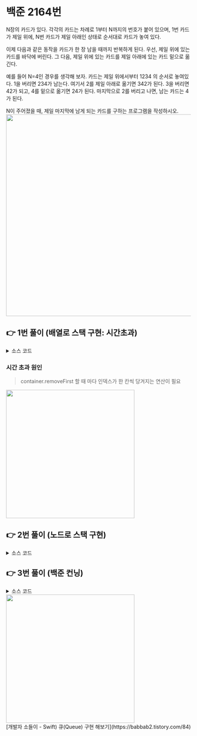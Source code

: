 # 백준 2164번 
N장의 카드가 있다. 각각의 카드는 차례로 1부터 N까지의 번호가 붙어 있으며, 1번 카드가 제일 위에, N번 카드가 제일 아래인 상태로 순서대로 카드가 놓여 있다.

이제 다음과 같은 동작을 카드가 한 장 남을 때까지 반복하게 된다. 우선, 제일 위에 있는 카드를 바닥에 버린다. 그 다음, 제일 위에 있는 카드를 제일 아래에 있는 카드 밑으로 옮긴다.

예를 들어 N=4인 경우를 생각해 보자. 카드는 제일 위에서부터 1234 의 순서로 놓여있다. 1을 버리면 234가 남는다. 여기서 2를 제일 아래로 옮기면 342가 된다. 3을 버리면 42가 되고, 4를 밑으로 옮기면 24가 된다. 마지막으로 2를 버리고 나면, 남는 카드는 4가 된다.

N이 주어졌을 때, 제일 마지막에 남게 되는 카드를 구하는 프로그램을 작성하시오. <br>
<img src="https://i.imgur.com/cU27DUO.png" width="550"/>

## :point_right: 1번 풀이 (배열로 스택 구현: 시간초과)
<details>
<summary>소스 코드</summary>
<div markdown="1">
    
``` swift
struct CardSet {
    var container = [Int]()
    var isEmpty: Bool {
        if container.isEmpty {
            return true
        } else {
            return false
        }
    }
    
    mutating func setCards(_ numberOfCard: Int) {
        for data in 1...numberOfCard {
            container.append(data)
        }
    }
    
    mutating func popAndMovedDown() {
        // 제일 위 카드 버리기
        container.removeFirst()
        // 제일 위 카드를 제일 아래로 옮기기
        let lastCard = container.removeFirst()
        container.append(lastCard)
    }
    
    mutating func getLastCard() -> Int {
        while container.count > 1 {
            self.popAndMovedDown()
        }
        
        return container.removeFirst()
    }
}

var cardSet = CardSet()
let numberOfCard = Int(readLine()!)!

cardSet.setCards(numberOfCard)
print(cardSet.getLastCard())
```
</div>
</details>


### 시간 초과 원인
> container.removeFirst 할 때 마다 인덱스가 한 칸씩 당겨지는 연산이 필요
<img src="https://i.imgur.com/UE1MbEy.png" width="350"/>


## :point_right: 2번 풀이 (노드로 스택 구현)
<details>
<summary>소스 코드</summary>
<div markdown="1">

``` swift
class Node {
    var data: Int
    var next: Node?
    var prev: Node?
    
    init(_ data: Int, next: Node? = nil) {
        self.data = data
        self.next = next
    }
}

struct Stack {
    var head: Node?
    var tail: Node?
    
    var isEmpty: Bool {
        return head == nil
    }
    var isOnlyOneNode: Bool {
        return head === tail
    }
    
    mutating func stackNode(_ data: Int) {
        head = Node(data, next: head)
        head?.next?.prev = head
        
        if tail == nil {
            tail = head
        }
    }
    
    mutating func pop() -> Node? {
        defer {
            head?.next?.prev = nil
            head = head?.next
            
            if isEmpty {
                tail = nil
            }
        }
        
        return head
    }
    
    mutating func moveHeadToTail() {
        let prevHead = self.pop()
        
        tail?.next = prevHead
        prevHead?.prev = tail
        tail = prevHead
    }
}

var cardStack = Stack()
let numberOfCard = Int(readLine()!)!

for data in 0..<numberOfCard {
    cardStack.stackNode(numberOfCard - data)
}

if !cardStack.isOnlyOneNode {
    cardStack.pop()
    
    while !cardStack.isOnlyOneNode {
        cardStack.moveHeadToTail()
        cardStack.pop()
    }
}

print((cardStack.head?.data)!)
```
</div>
</details>

## :point_right: 3번 풀이 (백준 컨닝)
<details>
<summary>소스 코드</summary>
<div markdown="1">

``` swift
var cardStack = [Int]()
let numberOfCard = Int(readLine()!)!
var headPointer = 0

for data in 1...numberOfCard {
    cardStack.append(data)
}
    
for _ in 0..<(numberOfCard-1) {
    headPointer += 1
    cardStack.append(cardStack[headPointer])
    headPointer += 1
}

print(cardStack[headPointer == 0 ? headPointer : headPointer - 1])
// print(cardStack[headPointer - 1])
```
</div>
</details>

<img src="https://i.imgur.com/CqIbIHC.png" width="350"/>
<br>[개발자 소들이 - Swift) 큐(Queue) 구현 해보기](https://babbab2.tistory.com/84)
